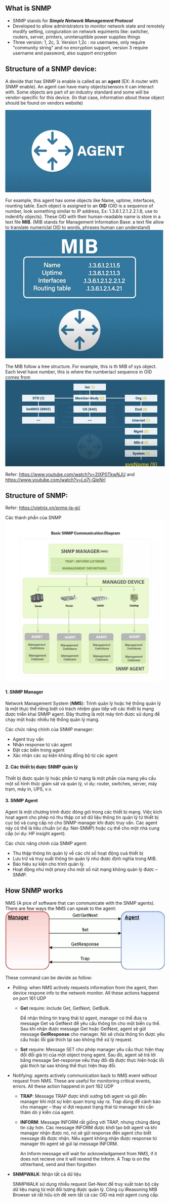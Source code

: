## What is SNMP

- SNMP stands for ***Simple Network Management Protocol***
- Developed to allow administrators to monitor network state and remotely modify setting, congiuration on network equiments like: switcher, routers, server, printers, uninteruptible power supplies things
-  Three version: 1, 2c, 3. Version 1,2c : no username, only require "community string" and no encryption support, version 3 require username and password, also support encryption


## Structure of  a SNMP device:

A devide that has SNMP is enable is called as an **agent** (EX: A router with SNMP enable). An agent can have many objects/sensors it can interact with. Some objects are part of an industry standard and some will be vendor-specific for this device. (In that case, information about these object should be found on vendors website)

![alt text](<../Image/Screenshot at 2024-04-07 13-00-42.png>)


For example, this agent has some objects like Name, uptime, interfaces, rounting table. Each object is assigned to an **OID** (OID is a sequence of number, look something similar to IP address, Ex: 1.3.6.1.2.1.2.2.1.8, use to indentify objects). These OID with their human-readable name is store in a text file **MIB**. (MIB stands for Management Information Base: a text file allow to translate numericlal OID to words, phrases human can understand)
![alt text](<../Image/Screenshot at 2024-04-07 13-10-44.png>)

The MIB follow a tree structure. For example, this is th MIB of sys object. Each level have number, this is where the numberiacl sequence in OID comes from
![alt text](<../Image/Screenshot at 2024-04-07 13-29-48.png>)


Refer: https://www.youtube.com/watch?v=2IXP0TkwNJU and https://www.youtube.com/watch?v=Lq7j-QipNrI


## Structure of  SNMP:
Refer: https://vietnix.vn/snmp-la-gi/

Các thành phần của SNMP
![alt text](../Image/tim-hieu-giao-thuc-snmp.webp)
#### 1. SNMP Manager 

Network Management System (**NMS**): Trình quản lý hoặc hệ thống quản lý là một thực thể riêng biệt có trách nhiệm giao tiếp với các thiết bị mạng được triển khai SNMP agent. Đây thường là một máy tính được sử dụng để chạy một hoặc nhiều hệ thống quản lý mạng.

Các chức năng chính của SNMP manager:
- Agent truy vấn
- Nhận response từ các agent
- Đặt các biến trong agent
- Xác nhận các sự kiện không đồng bộ từ các agent

#### 2. Các thiết bị được SNMP quản lý

Thiết bị được quản lý hoặc phần tử mạng là một phần của mạng yêu cầu một số hình thức giám sát và quản lý, ví dụ: router, switches, server, máy trạm, máy in, UPS, v.v.

#### 3. SNMP Agent
Agent là một chương trình được đóng gói trong các thiết bị mạng. Việc kích hoạt agent cho phép nó thu thập cơ sở dữ liệu thông tin quản lý từ thiết bị cục bộ và cung cấp nó cho SNMP manager khi được truy vấn. Các agent này có thể là tiêu chuẩn (ví dụ: Net-SNMP) hoặc cụ thể cho một nhà cung cấp (ví dụ: HP insight agent).

Các chức năng chính của SNMP agent:

- Thu thập thông tin quản lý về các chỉ số hoạt động cuả thiết bị
- Lưu trữ và truy xuất thông tin quản lý như được định nghĩa trong MIB.
- Báo hiệu sự kiện cho trình quản lý.
- Hoạt động như một proxy cho một số nút mạng không quản lý được – SNMP.

## How SNMP works
NMS (A pice of software that can communicate with the SNMP agents). There are few ways the NMS can speak to the agent:
![alt text](../Image/giao-thuc-snmp.webp)

These command can be devide as follow:
-   Polling: when NMS actively requests information from the agent, then device respone info to the network monitor. All these actions happend on port 161 UDP
    - **Get** require: include Get, GetNext, GetBulk. 

        Để nhận thông tin trạng thái từ agent, manager có thể đưa ra message Get và GetNext để yêu cầu thông tin cho một biến cụ thể. Sau khi nhận được message Get hoặc GetNext, agent sẽ gửi message **GetResponse** cho manager. Nó sẽ chứa thông tin được yêu cầu hoặc lỗi giải thích tại sao không thể xử lý request.
    - **Set** require: Message SET cho phép manager yêu cầu thực hiện thay đổi đối giá trị của một object trong agent. Sau đó, agent sẽ trả lời bằng message Set-response nếu thay đổi đã được thực hiện hoặc lỗi giải thích tại sao không thể thực hiện thay đổi.


- Notifying: agents actively communication back to NMS event without request from NMS. These are useful for monitoring critical events, errors. All these action happend in port 162 UDP

    - **TRAP**: Message TRAP được khởi xướng bởi agent và gửi đến manager khi một sự kiện quan trọng xảy ra. Trap dùng để cảnh báo cho manager – thay vì đợi request trạng thái từ manager khi cần thăm dò ý kiến ​​của agent.
    - **INFORM**: Message INFORM rất giống với TRAP, nhưng chúng đáng tin cậy hơn. Các message INFORM được khởi tạo bởi agent và khi manager nhận được nó, nó sẽ gửi response đến agent cho biết message đã được nhận. Nếu agent không nhận được response từ manager thì agent sẽ gửi lại message INFORM.

        An Inform message will wait for acknowladgament from NMS, if it does not recieve one it will resend the Inform. A Trap is on the othterhand, send and then forgotten


- **SNMPWALK**: Nhận tất cả dữ liệu

    SNMPWALK sử dụng nhiều request Get-Next để truy xuất toàn bộ cây dữ liệu mạng từ một đối tượng được quản lý. Công cụ iReasoning MIB Browser sẽ rất hữu ích để xem tất cả các OID mà một agent cung cấp.








